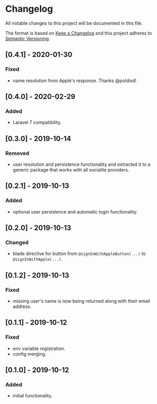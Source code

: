 # Changelog
All notable changes to this project will be documented in this file.

The format is based on [Keep a Changelog](http://keepachangelog.com/en/1.0.0/)
and this project adheres to [Semantic Versioning](http://semver.org/spec/v2.0.0.html).

## [0.4.1] - 2020-01-30
### Fixed
- name resolution from Apple's response. Thanks @poldixd!

## [0.4.0] - 2020-02-29
### Added
- Laravel 7 compatibility.

## [0.3.0] - 2019-10-14
### Removed
- user resolution and persistence functionality and extracted it to a generic
    package that works with all socialite providers.

## [0.2.1] - 2019-10-13
### Added
- optional user persistence and automatic login functionality.

## [0.2.0] - 2019-10-13
### Changed
- blade directive for button from `@signInWithAppleButton(...)` to `@signInWithApple(...)`.

## [0.1.2] - 2019-10-13
### Fixed
- missing user's name is now being returned along with their email address.

## [0.1.1] - 2019-10-12
### Fixed
- env variable registration.
- config merging.

## [0.1.0] - 2019-10-12
### Added
- initial functionality.
